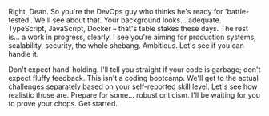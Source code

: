 Right, Dean.  So you're the DevOps guy who thinks he's ready for 'battle-tested'.  We'll see about that.  Your background looks... adequate.  TypeScript, JavaScript, Docker – that's table stakes these days.  The rest is... a work in progress, clearly.  I see you're aiming for production systems, scalability, security, the whole shebang. Ambitious. Let's see if you can handle it.

Don't expect hand-holding.  I'll tell you straight if your code is garbage; don't expect fluffy feedback.  This isn't a coding bootcamp.  We'll get to the actual challenges separately based on your self-reported skill level.  Let's see how realistic those are.  Prepare for some… robust criticism. I'll be waiting for you to prove your chops.  Get started.